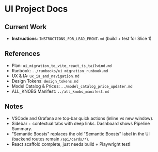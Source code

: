 # UI Project Docs

## Current Work
- **Instructions**: `INSTRUCTIONS_FOR_LEAD_FRONT.md` (build + test for Slice 1)

## References
- Plan: `ui_migration_to_vite_react_ts_tailwind.md`
- Runbook: `../runbooks/ui_migration_runbook.md`
- UX & IA: `ux_ia_and_navigation.md`
- Design Tokens: `design_tokens.md`
- Model Catalog & Prices: `../model_catalog_price_updater.md`
- ALL_KNOBS Manifest: `../all_knobs_manifest.md`

## Notes
- VSCode and Grafana are top‑bar quick actions (inline vs new window).
- Sidebar + contextual tabs with deep links. Dashboard shows Pipeline Summary.
- "Semantic Boosts" replaces the old "Semantic Boosts" label in the UI (backend routes remain `/api/cards/*`).
- React scaffold complete, just needs build + Playwright test!

